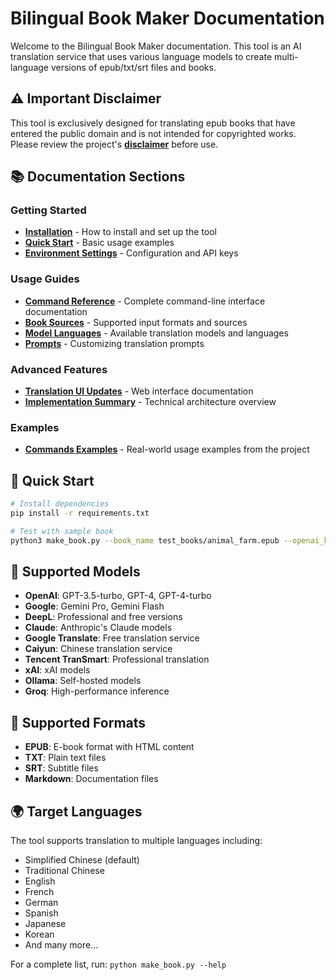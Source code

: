 # Bilingual Book Maker Documentation

Welcome to the Bilingual Book Maker documentation. This tool is an AI translation service that uses various language models to create multi-language versions of epub/txt/srt files and books.

## ⚠️ Important Disclaimer

This tool is exclusively designed for translating epub books that have entered the public domain and is not intended for copyrighted works. Please review the project's **[disclaimer](disclaimer.md)** before use.

## 📚 Documentation Sections

### Getting Started
- **[Installation](installation.md)** - How to install and set up the tool
- **[Quick Start](quickstart.md)** - Basic usage examples
- **[Environment Settings](env_settings.md)** - Configuration and API keys

### Usage Guides
- **[Command Reference](cmd.md)** - Complete command-line interface documentation
- **[Book Sources](book_source.md)** - Supported input formats and sources
- **[Model Languages](model_lang.md)** - Available translation models and languages
- **[Prompts](prompt.md)** - Customizing translation prompts

### Advanced Features
- **[Translation UI Updates](ui_updates.md)** - Web interface documentation
- **[Implementation Summary](implementation.md)** - Technical architecture overview

### Examples
- **[Commands Examples](commands_examples.md)** - Real-world usage examples from the project

## 🚀 Quick Start

```bash
# Install dependencies
pip install -r requirements.txt

# Test with sample book
python3 make_book.py --book_name test_books/animal_farm.epub --openai_key ${openai_key} --test
```

## 🔧 Supported Models

- **OpenAI**: GPT-3.5-turbo, GPT-4, GPT-4-turbo
- **Google**: Gemini Pro, Gemini Flash
- **DeepL**: Professional and free versions
- **Claude**: Anthropic's Claude models
- **Google Translate**: Free translation service
- **Caiyun**: Chinese translation service
- **Tencent TranSmart**: Professional translation
- **xAI**: xAI models
- **Ollama**: Self-hosted models
- **Groq**: High-performance inference

## 📖 Supported Formats

- **EPUB**: E-book format with HTML content
- **TXT**: Plain text files
- **SRT**: Subtitle files
- **Markdown**: Documentation files

## 🌍 Target Languages

The tool supports translation to multiple languages including:
- Simplified Chinese (default)
- Traditional Chinese
- English
- French
- German
- Spanish
- Japanese
- Korean
- And many more...

For a complete list, run: `python make_book.py --help`